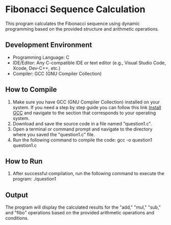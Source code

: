 # Fibonacci Sequence Calculation 

This program calculates the Fibonacci sequence using dynamic programming based on the provided structure and arithmetic operations.

## Development Environment

* Programming Language: C
* IDE/Editor: Any C-compatible IDE or text editor (e.g., Visual Studio Code, Xcode, Dev-C++, etc.)
* Compiler: GCC (GNU Compiler Collection)

## How to Compile

1. Make sure you have GCC (GNU Compiler Collection) installed on your system. If you need a step by step guide you can follow this link [Install GCC](https://www.guru99.com/c-gcc-install.html) and navigate to the section that corresponds to your operating system.
2. Download and save the source code in a file named "question1.c".
3. Open a terminal or command prompt and navigate to the directory where you saved the "question1.c" file.
4. Run the following command to compile the code:
    gcc -o question1 question1.c

## How to Run 

1. After successful compilation, run the following command to execute the program:
    ./question1

## Output 

The program will display the calculated results for the "add," "mul," "sub," and "fibo" operations based on the provided arithmetic operations and conditions.
